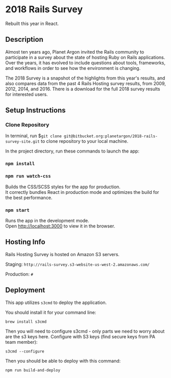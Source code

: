 # 2018 Rails Survey
Rebuilt this year in React.

## Description
Almost ten years ago, Planet Argon invited the Rails community to participate in a survey about the state of hosting Ruby on Rails applications. Over the years, it has evolved to include questions about tools, frameworks, and workflows in order to see how the environment is changing.

The 2018 Survey is a snapshot of the highlights from this year's results, and also compares data from the past 4 Rails Hosting survey results, from 2009, 2012, 2014, and 2016. There is a download for the full 2018 survey results for interested users.

## Setup Instructions

### Clone Repository

In terminal, run $`git clone git@bitbucket.org:planetargon/2018-rails-survey-site.git` to clone repository to your local machine.

In the project directory, run these commands to launch the app:

### `npm install`

### `npm run watch-css`

Builds the CSS/SCSS styles for the app for production.<br>
It correctly bundles React in production mode and optimizes the build for the best performance.

### `npm start`

Runs the app in the development mode.<br>
Open [http://localhost:3000](http://localhost:3000) to view it in the browser.

## Hosting Info
Rails Hosting Survey is hosted on Amazon S3 servers.

Staging:
`http://rails-survey.s3-website-us-west-2.amazonaws.com/`

Production:
`#`

## Deployment
This app utilizes `s3cmd` to deploy the application.

You should install it for your command line:
```
brew install s3cmd
```

Then you will need to configure s3cmd - only parts we need to worry about are the s3 keys here.
Configure with S3 keys (find secure keys from PA team member):
```
s3cmd --configure
```

Then you should be able to deploy with this command:

```
npm run build-and-deploy
```
